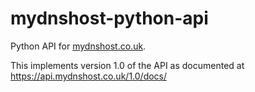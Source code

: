 # mydnshost-python-api

Python API for [mydnshost.co.uk](https://www.mydnshost.co.uk/).

This implements version 1.0 of the API as documented at https://api.mydnshost.co.uk/1.0/docs/
